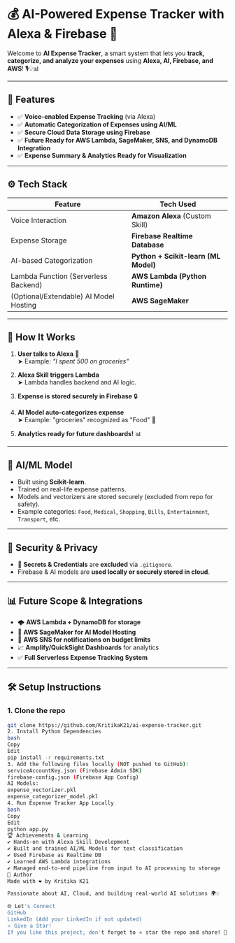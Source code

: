 # 💰 AI-Powered Expense Tracker with Alexa & Firebase 🚀

Welcome to **AI Expense Tracker**, a smart system that lets you **track, categorize, and analyze your expenses** using **Alexa, AI, Firebase, and AWS**! 🎙️💡📊

---

## 📌 Features

- ✅ **Voice-enabled Expense Tracking** (via Alexa)
- ✅ **Automatic Categorization of Expenses using AI/ML**
- ✅ **Secure Cloud Data Storage using Firebase**
- ✅ **Future Ready for AWS Lambda, SageMaker, SNS, and DynamoDB Integration**
- ✅ **Expense Summary & Analytics Ready for Visualization**

---

## ⚙️ Tech Stack

| Feature                                | Tech Used                            |
|---------------------------------------|-------------------------------------|
| Voice Interaction                      | **Amazon Alexa** (Custom Skill)     |
| Expense Storage                        | **Firebase Realtime Database**      |
| AI-based Categorization                | **Python + Scikit-learn (ML Model)** |
| Lambda Function (Serverless Backend)   | **AWS Lambda (Python Runtime)**     |
| (Optional/Extendable) AI Model Hosting | **AWS SageMaker**                   |

---

## 🚀 How It Works

1. **User talks to Alexa** 📢  
   ➤ Example: _"I spent 500 on groceries"_  

2. **Alexa Skill triggers Lambda**  
   ➤ Lambda handles backend and AI logic.  

3. **Expense is stored securely in Firebase** 🔒  

4. **AI Model auto-categorizes expense**  
   ➤ Example: "groceries" recognized as "Food" 🍕  

5. **Analytics ready for future dashboards!** 📊  

---

## 🧠 AI/ML Model
- Built using **Scikit-learn**.
- Trained on real-life expense patterns.
- Models and vectorizers are stored securely (excluded from repo for safety).
- Example categories: `Food`, `Medical`, `Shopping`, `Bills`, `Entertainment`, `Transport`, etc.

---

## 🔐 Security & Privacy
- 🚫 **Secrets & Credentials** are **excluded** via `.gitignore`.
- Firebase & AI models are **used locally or securely stored in cloud**.

---

## 📊 Future Scope & Integrations
- 🌩️ **AWS Lambda + DynamoDB for storage**
- 🧠 **AWS SageMaker for AI Model Hosting**
- 🔔 **AWS SNS for notifications on budget limits**
- 📈 **Amplify/QuickSight Dashboards** for analytics
- ✅ **Full Serverless Expense Tracking System**

---

## 🛠️ Setup Instructions

### 1. Clone the repo

```bash
git clone https://github.com/KritikaK21/ai-expense-tracker.git
2. Install Python Dependencies
bash
Copy
Edit
pip install -r requirements.txt
3. Add the following files locally (NOT pushed to GitHub):
serviceAccountKey.json (Firebase Admin SDK)
firebase-config.json (Firebase App Config)
AI Models:
expense_vectorizer.pkl
expense_categorizer_model.pkl
4. Run Expense Tracker App Locally
bash
Copy
Edit
python app.py
🏆 Achievements & Learning
✔️ Hands-on with Alexa Skill Development
✔️ Built and trained AI/ML Models for text classification
✔️ Used Firebase as Realtime DB
✔️ Learned AWS Lambda integrations
✔️ Managed end-to-end pipeline from input to AI processing to storage
👋 Author
Made with ❤️ by Kritika K21

Passionate about AI, Cloud, and building real-world AI solutions 🌍💡

🌐 Let's Connect
GitHub
LinkedIn (Add your LinkedIn if not updated)
⭐ Give a Star!
If you like this project, don't forget to ⭐ star the repo and share! 🙌